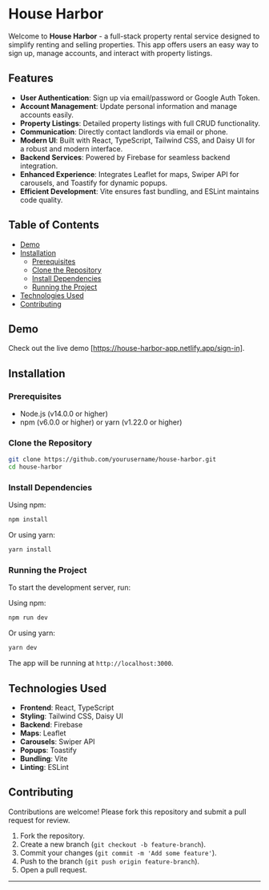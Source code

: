 # House Harbor

Welcome to **House Harbor** - a full-stack property rental service designed to simplify renting and selling properties. This app offers users an easy way to sign up, manage accounts, and interact with property listings.

## Features

- **User Authentication**: Sign up via email/password or Google Auth Token.
- **Account Management**: Update personal information and manage accounts easily.
- **Property Listings**: Detailed property listings with full CRUD functionality.
- **Communication**: Directly contact landlords via email or phone.
- **Modern UI**: Built with React, TypeScript, Tailwind CSS, and Daisy UI for a robust and modern interface.
- **Backend Services**: Powered by Firebase for seamless backend integration.
- **Enhanced Experience**: Integrates Leaflet for maps, Swiper API for carousels, and Toastify for dynamic popups.
- **Efficient Development**: Vite ensures fast bundling, and ESLint maintains code quality.

## Table of Contents

- [Demo](#demo)
- [Installation](#installation)
  - [Prerequisites](#prerequisites)
  - [Clone the Repository](#clone-the-repository)
  - [Install Dependencies](#install-dependencies)
  - [Running the Project](#running-the-project)
- [Technologies Used](#technologies-used)
- [Contributing](#contributing)

## Demo

Check out the live demo [https://house-harbor-app.netlify.app/sign-in].

## Installation

### Prerequisites

- Node.js (v14.0.0 or higher)
- npm (v6.0.0 or higher) or yarn (v1.22.0 or higher)

### Clone the Repository

```bash
git clone https://github.com/yourusername/house-harbor.git
cd house-harbor
```

### Install Dependencies

Using npm:

```bash
npm install
```

Or using yarn:

```bash
yarn install
```

### Running the Project

To start the development server, run:

Using npm:

```bash
npm run dev
```

Or using yarn:

```bash
yarn dev
```

The app will be running at `http://localhost:3000`.

## Technologies Used

- **Frontend**: React, TypeScript
- **Styling**: Tailwind CSS, Daisy UI
- **Backend**: Firebase
- **Maps**: Leaflet
- **Carousels**: Swiper API
- **Popups**: Toastify
- **Bundling**: Vite
- **Linting**: ESLint

## Contributing

Contributions are welcome! Please fork this repository and submit a pull request for review.

1. Fork the repository.
2. Create a new branch (`git checkout -b feature-branch`).
3. Commit your changes (`git commit -m 'Add some feature'`).
4. Push to the branch (`git push origin feature-branch`).
5. Open a pull request.

---
